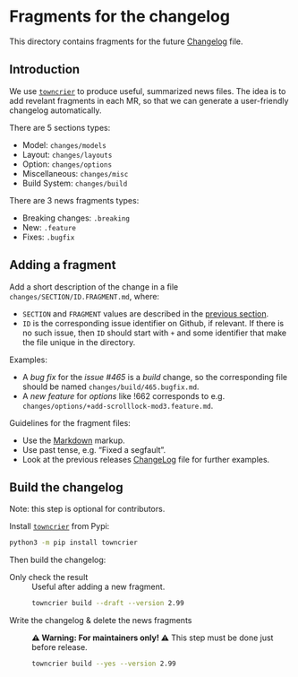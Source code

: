 # Fragments for the changelog

This directory contains fragments for the future [Changelog](../ChangeLog.md) file.

## Introduction

We use <code>[towncrier]</code> to produce useful, summarized news files.
The idea is to add revelant fragments in each MR, so that we can generate
a user-friendly changelog automatically.

There are 5 sections types:

- Model: `changes/models`
- Layout: `changes/layouts`
- Option: `changes/options`
- Miscellaneous: `changes/misc`
- Build System: `changes/build`

There are 3 news fragments types:

- Breaking changes: `.breaking`
- New: `.feature`
- Fixes: `.bugfix`

[towncrier]: https://pypi.org/project/towncrier/

## Adding a fragment

Add a short description of the change in a file `changes/SECTION/ID.FRAGMENT.md`,
where:

- `SECTION` and `FRAGMENT` values are described in the [previous section](#introduction).
- `ID` is the corresponding issue identifier on Github, if relevant. If there is
  no such issue, then `ID` should start with `+` and some identifier that make
  the file unique in the directory.

Examples:
- A _bug fix_ for the _issue #465_ is a _build_ change, so the corresponding file
  should be named `changes/build/465.bugfix.md`.
- A _new feature_ for _options_ like !662 corresponds to e.g.
  `changes/options/+add-scrolllock-mod3.feature.md`.

Guidelines for the fragment files:

- Use the [Markdown] markup.
- Use past tense, e.g. “Fixed a segfault”.
- Look at the previous releases [ChangeLog](../ChangeLog.md) file for further examples.

[Markdown]: https://daringfireball.net/projects/markdown/

## Build the changelog

Note: this step is optional for contributors.

Install <code>[towncrier]</code> from Pypi:

```bash
python3 -m pip install towncrier
```

Then build the changelog:

<dl>
  <dt>Only check the result</dt>
  <dd>
  Useful after adding a new fragment.

  ```bash
  towncrier build --draft --version 2.99
  ```
  </dd>
  <dt>Write the changelog & delete the news fragments</dt>
  <dd>

  **⚠️ Warning: For maintainers only! ⚠️**
  This step must be done just before release.

  ```bash
  towncrier build --yes --version 2.99
  ```
  </dd>
</dl>
